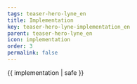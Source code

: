 ```yaml
---
tags: teaser-hero-lyne_en
title: Implementation
key: teaser-hero-lyne-implementation_en
parent: teaser-hero-lyne_en
icon: implementation
order: 3
permalink: false  
---
```

 {{ implementation | safe }}


